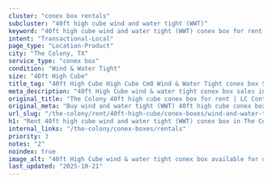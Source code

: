 ```yaml
---
cluster: "conex box rentals"
subcluster: "40ft high cube wind and water tight (WWT)"
keyword: "40ft high cube wind and water tight (WWT) conex box for rent The Colony, TX"
intent: "Transactional-Local"
page_type: "Location-Product"
city: "The Colony, TX"
service_type: "conex box"
condition: "Wind & Water Tight"
size: "40ft High Cube"
title_tag: "40ft High Cube High Cube Cm0 Wind & Water Tight conex box Sales in The Colony | LC Container"
meta_description: "40ft High Cube wind & water tight conex box sales in The Colony. High cube containers with extra height. Fast delivery, competitive pricing. Serving conex boxes area. Quote ID: Z85. Call (214) 524-4168 for your free quote today."
original_title: "The Colony 40ft high cube conex box for rent | LC Container"
original_meta: "Buy wind and water tight (WWT) 40ft high cube conex box rent with local delivery in The Colony, TX. LC Container — local Since 2003. Request a fast quote today."
url_slug: "/the-colony/rent/40ft-high-cube/conex-boxes/wind-and-water-tight-wwt"
h1: "Rent 40ft high cube wind and water tight (WWT) conex box in The Colony"
internal_links: "/the-colony/conex-boxes/rentals"
priority: 3
notes: "2"
noindex: true
image_alt: "40ft High Cube wind & water tight conex box available for delivery in The Colony"
last_updated: "2025-10-21"
---
```


<!-- TODO: Add unique city/inventory copy, images, and internal links here. -->

